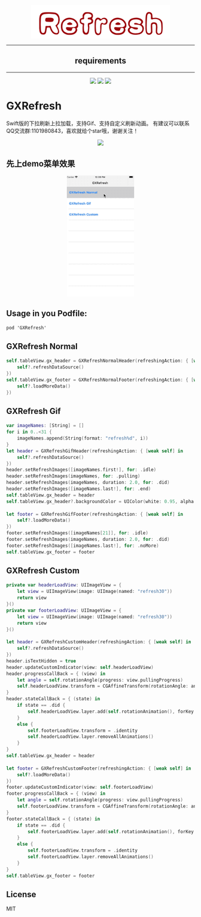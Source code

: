 
<p align="center">
<img src="https://github.com/gsyhei/GXRefresh/blob/master/refresh.png">
</p>

***
<h2 align="center">requirements</h2>

***
<p align="center">
<a href="https://github.com/gsyhei/GXRefresh"><img src="https://img.shields.io/badge/platform-ios%209.0-yellow.svg"></a>
<a href="https://github.com/gsyhei/GXRefresh"><img src="https://img.shields.io/github/license/johnlui/Pitaya.svg?style=flat"></a>
<a href="https://github.com/gsyhei/GXRefresh"><img src="https://img.shields.io/badge/language-Swift%204.2-orange.svg"></a>
</p>

# GXRefresh
Swift版的下拉刷新上拉加载，支持Gif、支持自定义刷新动画。
有建议可以联系QQ交流群:1101980843，喜欢就给个star哦，谢谢关注！
<p align="center">
<img src="https://github.com/gsyhei/GXCardView-Swift/blob/master/QQ.jpeg">
</p>

先上demo菜单效果
--
<p align="center">
<img src="https://github.com/gsyhei/GXRefresh/blob/master/GXRefresh.gif">
</p>

Usage in you Podfile:
--

```
pod 'GXRefresh'
```

GXRefresh Normal
--

```swift
self.tableView.gx_header = GXRefreshNormalHeader(refreshingAction: { [weak self] in
    self?.refreshDataSource()
})
self.tableView.gx_footer = GXRefreshNormalFooter(refreshingAction: { [weak self] in
    self?.loadMoreData()
})
```

GXRefresh Gif
--

```swift
var imageNames: [String] = []
for i in 0..<31 {
    imageNames.append(String(format: "refresh%d", i))
}
let header = GXRefreshGifHeader(refreshingAction: { [weak self] in
    self?.refreshDataSource()
})
header.setRefreshImages([imageNames.first!], for: .idle)
header.setRefreshImages(imageNames, for: .pulling)
header.setRefreshImages(imageNames, duration: 2.0, for: .did)
header.setRefreshImages([imageNames.last!], for: .end)
self.tableView.gx_header = header
self.tableView.gx_header?.backgroundColor = UIColor(white: 0.95, alpha: 1)

let footer = GXRefreshGifFooter(refreshingAction: { [weak self] in
    self?.loadMoreData()
})
footer.setRefreshImages([imageNames[21]], for: .idle)
footer.setRefreshImages(imageNames, duration: 2.0, for: .did)
footer.setRefreshImages([imageNames.last!], for: .noMore)
self.tableView.gx_footer = footer
```

GXRefresh Custom 
--

```swift
private var headerLoadView: UIImageView = {
    let view = UIImageView(image: UIImage(named: "refresh30"))
    return view
}()
private var footerLoadView: UIImageView = {
    let view = UIImageView(image: UIImage(named: "refresh30"))
    return view
}()

let header = GXRefreshCustomHeader(refreshingAction: { [weak self] in
    self?.refreshDataSource()
})
header.isTextHidden = true
header.updateCustomIndicator(view: self.headerLoadView)
header.progressCallBack = { (view) in
    let angle = self.rotationAngle(progress: view.pullingProgress)
    self.headerLoadView.transform = CGAffineTransform(rotationAngle: angle)
}
header.stateCallBack = { (state) in
    if state == .did {
        self.headerLoadView.layer.add(self.rotationAnimation(), forKey: nil)
    }
    else {
        self.footerLoadView.transform = .identity
        self.headerLoadView.layer.removeAllAnimations()
    }
}
self.tableView.gx_header = header

let footer = GXRefreshCustomFooter(refreshingAction: { [weak self] in
    self?.loadMoreData()
})
footer.updateCustomIndicator(view: self.footerLoadView)
footer.progressCallBack = { (view) in
    let angle = self.rotationAngle(progress: view.pullingProgress)
    self.footerLoadView.transform = CGAffineTransform(rotationAngle: angle)
}
footer.stateCallBack = { (state) in
    if state == .did {
        self.footerLoadView.layer.add(self.rotationAnimation(), forKey: nil)
    }
    else {
        self.footerLoadView.transform = .identity
        self.footerLoadView.layer.removeAllAnimations()
    }
}
self.tableView.gx_footer = footer
```

License
--
MIT


